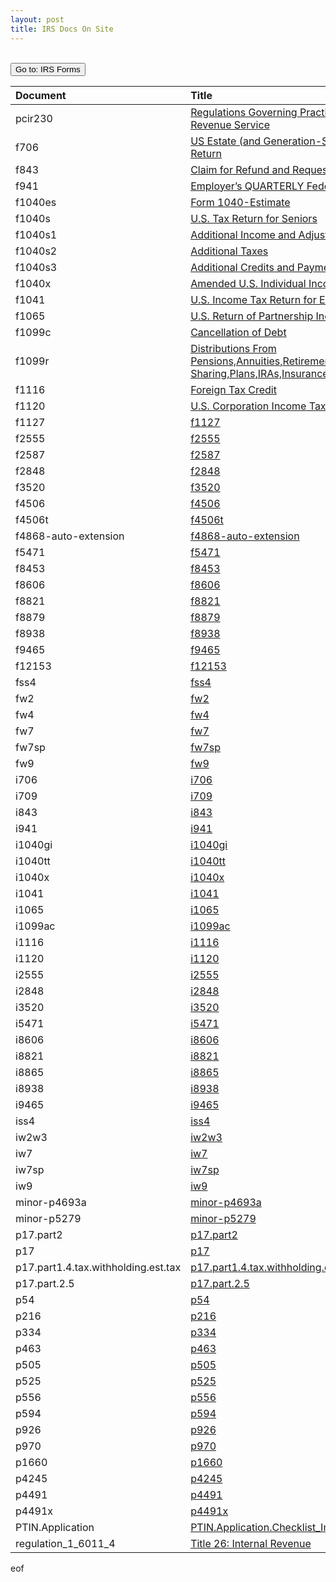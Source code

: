 ```yaml
---
layout: post
title: IRS Docs On Site
--- 
```


<script>
    function button2() { window.open("https://www.irs.gov/forms-pubs"); }
</script>

<br><button onclick="button2()">Go to: IRS Forms</button>

|Document|Title|
|:-|:-|
| pcir230 | [Regulations Governing Practice before the Internal Revenue Service](/irs.ea/assets/pdfs/pcir230.pdf) |
| f706 | [US Estate (and Generation-Skipping Transfer) Tax Return](/irs.ea/assets/pdfs/f706.pdf) |
| f843 | [Claim for Refund and Request for Abatement](/irs.ea/assets/pdfs/f843.pdf) |
| f941 | [Employer’s QUARTERLY Federal Tax Return](/irs.ea/assets/pdfs/f941.pdf) |
| f1040es | [Form 1040-Estimate](/irs.ea/assets/pdfs/f1040es.pdf) |
| f1040s | [U.S. Tax Return for Seniors](/irs.ea/assets/pdfs/f1040s.pdf) |
| f1040s1 | [Additional Income and Adjustments to Income](/irs.ea/assets/pdfs/f1040s1.pdf) |
| f1040s2 | [Additional Taxes](/irs.ea/assets/pdfs/f1040s2.pdf) |
| f1040s3 | [Additional Credits and Payments](/irs.ea/assets/pdfs/f1040s3.pdf) |
| f1040x | [Amended U.S. Individual Income Tax Return](/irs.ea/assets/pdfs/f1040x.pdf) |
| f1041 | [U.S. Income Tax Return for Estates and Trusts](/irs.ea/assets/pdfs/f1041.pdf) |
| f1065 | [U.S. Return of Partnership Income](/irs.ea/assets/pdfs/f1065.pdf) |
| f1099c | [Cancellation of Debt](/irs.ea/assets/pdfs/f1099c.pdf) |
| f1099r | [Distributions From Pensions,Annuities,Retirement,Profit-Sharing,Plans,IRAs,Insurance,Contracts,etc.](/irs.ea/assets/pdfs/f1099r.pdf) |
| f1116 | [Foreign Tax Credit](/irs.ea/assets/pdfs/f1116.pdf) |
| f1120 | [U.S. Corporation Income Tax Return](/irs.ea/assets/pdfs/f1120.pdf) |
| f1127 | [f1127](/irs.ea/assets/pdfs/f1127.pdf) |
| f2555 | [f2555](/irs.ea/assets/pdfs/f2555.pdf) |
| f2587 | [f2587](/irs.ea/assets/pdfs/f2587.pdf) |
| f2848 | [f2848](/irs.ea/assets/pdfs/f2848.pdf) |
| f3520 | [f3520](/irs.ea/assets/pdfs/f3520.pdf) |
| f4506 | [f4506](/irs.ea/assets/pdfs/f4506.pdf) |
| f4506t | [f4506t](/irs.ea/assets/pdfs/f4506t.pdf) |
| f4868-auto-extension | [f4868-auto-extension](/irs.ea/assets/pdfs/f4868-auto-extension.pdf) |
| f5471 | [f5471](/irs.ea/assets/pdfs/f5471.pdf) |
| f8453 | [f8453](/irs.ea/assets/pdfs/f8453.pdf) |
| f8606 | [f8606](/irs.ea/assets/pdfs/f8606.pdf) |
| f8821 | [f8821](/irs.ea/assets/pdfs/f8821.pdf) |
| f8879 | [f8879](/irs.ea/assets/pdfs/f8879.pdf) |
| f8938 | [f8938](/irs.ea/assets/pdfs/f8938.pdf) |
| f9465 | [f9465](/irs.ea/assets/pdfs/f9465.pdf) |
| f12153 | [f12153](/irs.ea/assets/pdfs/f12153.pdf) |
| fss4 | [fss4](/irs.ea/assets/pdfs/fss4.pdf) |
| fw2 | [fw2](/irs.ea/assets/pdfs/fw2.pdf) |
| fw4 | [fw4](/irs.ea/assets/pdfs/fw4.pdf) |
| fw7 | [fw7](/irs.ea/assets/pdfs/fw7.pdf) |
| fw7sp | [fw7sp](/irs.ea/assets/pdfs/fw7sp.pdf) |
| fw9 | [fw9](/irs.ea/assets/pdfs/fw9.pdf) |
| i706 | [i706](/irs.ea/assets/pdfs/i706.pdf) |
| i709 | [i709](/irs.ea/assets/pdfs/i709.pdf) |
| i843 | [i843](/irs.ea/assets/pdfs/i843.pdf) |
| i941 | [i941](/irs.ea/assets/pdfs/i941.pdf) |
| i1040gi | [i1040gi](/irs.ea/assets/pdfs/i1040gi.pdf) |
| i1040tt | [i1040tt](/irs.ea/assets/pdfs/i1040tt.pdf) |
| i1040x | [i1040x](/irs.ea/assets/pdfs/i1040x.pdf) |
| i1041 | [i1041](/irs.ea/assets/pdfs/i1041.pdf) |
| i1065 | [i1065](/irs.ea/assets/pdfs/i1065.pdf) |
| i1099ac | [i1099ac](/irs.ea/assets/pdfs/i1099ac.pdf) |
| i1116 | [i1116](/irs.ea/assets/pdfs/i1116.pdf) |
| i1120 | [i1120](/irs.ea/assets/pdfs/i1120.pdf) |
| i2555 | [i2555](/irs.ea/assets/pdfs/i2555.pdf) |
| i2848 | [i2848](/irs.ea/assets/pdfs/i2848.pdf) |
| i3520 | [i3520](/irs.ea/assets/pdfs/i3520.pdf) |
| i5471 | [i5471](/irs.ea/assets/pdfs/i5471.pdf) |
| i8606 | [i8606](/irs.ea/assets/pdfs/i8606.pdf) |
| i8821 | [i8821](/irs.ea/assets/pdfs/i8821.pdf) |
| i8865 | [i8865](/irs.ea/assets/pdfs/i8865.pdf) |
| i8938 | [i8938](/irs.ea/assets/pdfs/i8938.pdf) |
| i9465 | [i9465](/irs.ea/assets/pdfs/i9465.pdf) |
| iss4 | [iss4](/irs.ea/assets/pdfs/iss4.pdf) |
| iw2w3 | [iw2w3](/irs.ea/assets/pdfs/iw2w3.pdf) |
| iw7 | [iw7](/irs.ea/assets/pdfs/iw7.pdf) |
| iw7sp | [iw7sp](/irs.ea/assets/pdfs/iw7sp.pdf) |
| iw9 | [iw9](/irs.ea/assets/pdfs/iw9.pdf) |
| minor-p4693a | [minor-p4693a](/irs.ea/assets/pdfs/minor-p4693a.pdf) |
| minor-p5279 | [minor-p5279](/irs.ea/assets/pdfs/minor-p5279.pdf) |
| p17.part2 | [p17.part2](/irs.ea/assets/pdfs/p17.part2.pdf) |
| p17 | [p17](/irs.ea/assets/pdfs/p17.pdf) |
| p17.part1.4.tax.withholding.est.tax | [p17.part1.4.tax.withholding.est.tax](/irs.ea/assets/pdfs/p17.part1.4.tax.withholding.est.tax.pdf) |
| p17.part.2.5 | [p17.part.2.5](/irs.ea/assets/pdfs/p17.part.2.5.pdf) |
| p54 | [p54](/irs.ea/assets/pdfs/p54.pdf) |
| p216 | [p216](/irs.ea/assets/pdfs/p216.pdf) |
| p334 | [p334](/irs.ea/assets/pdfs/p334.pdf) |
| p463 | [p463](/irs.ea/assets/pdfs/p463.pdf) |
| p505 | [p505](/irs.ea/assets/pdfs/p505.pdf) |
| p525 | [p525](/irs.ea/assets/pdfs/p525.pdf) |
| p556 | [p556](/irs.ea/assets/pdfs/p556.pdf) |
| p594 | [p594](/irs.ea/assets/pdfs/p594.pdf) |
| p926 | [p926](/irs.ea/assets/pdfs/p926.pdf) |
| p970 | [p970](/irs.ea/assets/pdfs/p970.pdf) |
| p1660 | [p1660](/irs.ea/assets/pdfs/p1660.pdf) |
| p4245 | [p4245](/irs.ea/assets/pdfs/p4245.pdf) |
| p4491 | [p4491](/irs.ea/assets/pdfs/p4491.pdf) |
| p4491x | [p4491x](/irs.ea/assets/pdfs/p4491x.pdf) |
| PTIN.Application | [PTIN.Application.Checklist_Internal.Revenue.Service](/irs.ea/assets/pdfs/PTIN.Application.Checklist_Internal.Revenue.Service.pdf) |
| regulation_1_6011_4 | [Title 26: Internal Revenue](/irs.ea/assets/pdfs/regulation_1_6011_4.pdf) |

<!--
| **pcir230** | Regulations Governing Practice before the Internal Revenue Service|
| f1040x & i1040x | Amended Individual Income Tax Return,<br>Form & Info|
| f1041 & i1041 | Income Tax Return for Estates and Trusts|
| f1099c & f1099r & i1099ac | Acquisition or Abandonment of Secured Property and Cancellation of Debt,<br>Form & Info|
| **f1065** | Return of Partnership Income |
| f1116 & i1116 | Foreign Tax Credit (Individual, Estate, or Trust),<br>Form & Info|
| **f1120** | Corporation Income Tax Return,<br>Instructions for Form 1120|
| **1120-S** ||
| f1127 | Application for Extension of Time for Payment of Tax Due to Undue Hardship|
| f12153 | Request for Collection Due Process Hearing|
| **1660** | Collection Appeal Rights |
| **p17** | Tax Guide |
| p216 | Conference and Practice Requirements|
| f2555 & i2555 | Foreign Earned Income, <br>Form & Info|
| f2848 & i2848  | Power of Attorney and Declaration of Representative,<br>Form & Info|
| p334 | Tax Guide for Small Business|
| f3520 & i3520 | Annual Return To Report Transactions With Foreign Trusts and Receipt of Certain Foreign Gifts, <br>Form & Info|
| p4245 | Power of Attorney Preparation Guide |
| **p4491** | VITA/TCE Training Guide |
| p463 | Travel, Gift, and Car Expenses|
| f4868-auto-extension ||
| p505 | Tax Withholding and Estimated Tax|
| p525 | Taxable and Nontaxable Income |
| p54 | Tax Guide for U.S. Citizens and Resident Aliens Abroad |
| f5471 & i5471| Information Return of U.S. Persons With Respect To Certain Foreign Corporations , <br>Form & Info|
| **p556** | Examination of Returns, Appeal Rights, and Claims for Refund |
| **594** |The IRS Collection Process|
| f706 & i706 & i709| U.S. Estate (and Generation-Skipping Transfer) Tax Return,<br>Form & Info|
| f843 & i843| Claim for Refund and Request for Abatement,<br>Form & Info|
| f8453| U.S. Individual Income Tax Transmittal for an IRS e-file Return |
| f8606 & i8606| ,Nondeductible IRAs  <br>Form & Info|
| f8821 & i8821| ,Tax Information Authorization  <br>Form & Info|
| i8865| Return of U.S. Persons With Respect to Certain Foreign Partnerships |
| f8879| IRS e-file Signature Authorization |
| f8938 & i8938| Statement of Foreign Financial Assets |
| Pub.926 | Household Employer's Tax Guide|
| p970 | Tax Benefits for Education |
| fw4| Form W4|
| minor-p4693a| |
| minor-p5279| |
| PTIN.Application.Checklist_Internal.Revenue.Service| Application|
| IRS-SEE-Candidate-Information-Bulletin||
-->
eof
